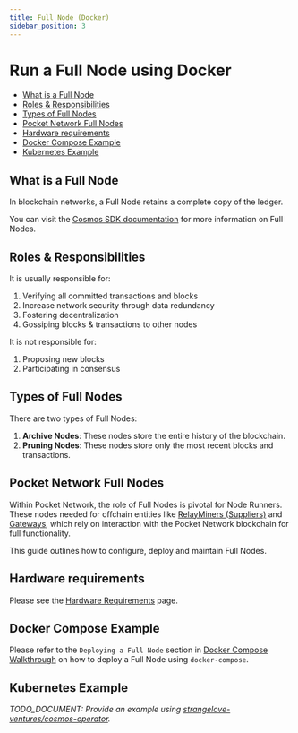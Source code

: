 ```yaml
---
title: Full Node (Docker)
sidebar_position: 3
---
```


# Run a Full Node using Docker <!-- omit in toc -->

- [What is a Full Node](#what-is-a-full-node)
- [Roles \& Responsibilities](#roles--responsibilities)
- [Types of Full Nodes](#types-of-full-nodes)
- [Pocket Network Full Nodes](#pocket-network-full-nodes)
- [Hardware requirements](#hardware-requirements)
- [Docker Compose Example](#docker-compose-example)
- [Kubernetes Example](#kubernetes-example)

## What is a Full Node

In blockchain networks, a Full Node retains a complete copy of the ledger.

You can visit the [Cosmos SDK documentation](https://docs.cosmos.network/main/user/run-node/run-node)
for more information on Full Nodes.

## Roles & Responsibilities

It is usually responsible for:

1. Verifying all committed transactions and blocks
2. Increase network security through data redundancy
3. Fostering decentralization
4. Gossiping blocks & transactions to other nodes

It is not responsible for:

1. Proposing new blocks
2. Participating in consensus

## Types of Full Nodes

There are two types of Full Nodes:

1. **Archive Nodes**: These nodes store the entire history of the blockchain.
2. **Pruning Nodes**: These nodes store only the most recent blocks and transactions.

## Pocket Network Full Nodes

Within Pocket Network, the role of Full Nodes is pivotal for Node Runners. These
nodes needed for offchain entities like [RelayMiners (Suppliers)](./supplier_walkthrough.md) and
[Gateways](./gateway_walkthrough.md), which rely on interaction with the Pocket Network
blockchain for full functionality.

This guide outlines how to configure, deploy and maintain Full Nodes.

## Hardware requirements

Please see the [Hardware Requirements](./hardware_requirements.md#validator--full-node) page.

## Docker Compose Example

Please refer to the `Deploying a Full Node` section in [Docker Compose Walkthrough](../quickstart/docker_compose_walkthrough.md)
on how to deploy a Full Node using `docker-compose`.

## Kubernetes Example

_TODO_DOCUMENT: Provide an example using [strangelove-ventures/cosmos-operator](https://github.com/strangelove-ventures/cosmos-operator)._
